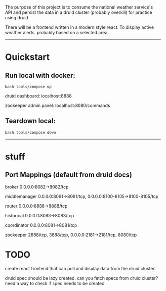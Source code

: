 The purpose of this project is to consume the national weather service's API 
and persist the data in a druid cluster (probably overkill) for practice using druid

There will be a frontend written in a modern style react. To display active weather alerts. probably based on a selected area.

---

# Quickstart

## Run local with docker:
`bash tools/compose up`

druid dashboard: localhost:8888

zookeeper admin panel: localhost:8080/commands

## Teardown local:
`bash tools/compose down`

---
# stuff

## Port Mappings (default from druid docs)

broker              0.0.0.0:8082->8082/tcp

middlemanager       0.0.0.0:8091->8091/tcp, 0.0.0.0:8100-8105->8100-8105/tcp

router              0.0.0.0:8888->8888/tcp

historical          0.0.0.0:8083->8083/tcp 

coordinator         0.0.0.0:8081->8081/tcp

zookeeper           2888/tcp, 3888/tcp, 0.0.0.0:2181->2181/tcp, 8080/tcp


# TODO

create react frontend that can pull and display data from the druid cluster.

druid spec should be lazy created. can you fetch specs from druid cluster? need a way to check if spec needs to be created

